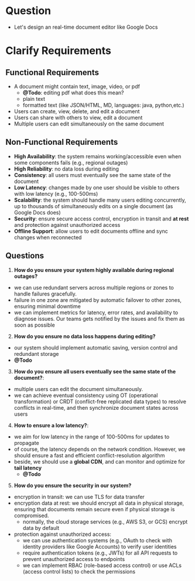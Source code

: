 # Question
- Let's design an real-time document editor like Google Docs

# Clarify Requirements

## Functional Requirements
- A document might contain text, image, video, or pdf
  - **@Todo**: editing pdf what does this mean?
  - plain text
  - formatted text (like JSON/HTML, MD, languages: java, python,etc.)
- Users can create, view, delete, and edit a document
- Users can share with others to view, edit a document
- Multiple users can edit simultaneously on the same document

## Non-Functional Requirements
- **High Availability**: the system remains working/accessible even when some components fails (e.g., regional outages)
- **High Reliability**: no data loss during editing
- **Consistency**: all users must eventually see the same state of the document
- **Low Latency**: changes made by one user should be visible to others with low latency (e.g., 100-500ms)
- **Scalability**: the system should handle many users editing concurrently, up to thousands of simultaneously edits on a single document (as Google Docs does)
- **Security**: ensure secure access control, encryption in transit and **at rest** and protection against unauthorized access
- **Offline Support**: allow users to edit documents offline and sync changes when reconnected

## Questions
1. **How do you ensure your system highly available during regional outages?**
- we can use redundant servers across multiple regions or zones to handle failures gracefully.
- failure in one zone are mitigated by automatic failover to other zones, ensuring minimal downtime
- we can implement metrics for latency, error rates, and availability to diagnose issues. Our teams gets notified by the issues and fix them as soon as possible
  
2. **How do you ensure no data loss happens during editing?**
- our system should implement automatic saving, version control and redundant storage
- **@Todo**

3. **How do you ensure all users eventually see the same state of the document?**:
- multiple users can edit the document simultaneously.
- we can achieve eventual consistency using OT (operational transformation) or CRDT (conflict-free replicated data types) to resolve conflicts in real-time, and then synchronize document states across users

4. **How to ensure a low latency?**:
- we aim for low latency in the range of 100-500ms for updates to propagate
- of course, the latency depends on the network condition. However, we should ensure a fast and efficient conflict-resolution algorithm
- beside, we should use a **global CDN**, and can monitor and optimize for **tail latency**
  - **@Todo**

5. **How do you ensure the security in our system?**
- encryption in transit: we can use TLS for data transfer
- encryption data at rest: we should encrypt all data in physical storage, ensuring that documents remain secure even if physical storage is compromised.
  - normally, the cloud storage services (e.g., AWS S3, or GCS) encrypt data by default
- protection against unauthorized access:
  - we can use authentication systems (e.g., OAuth to check with identity providers like Google Accounts) to verify user identities
  - require authentication tokens (e.g., JWTs) for all API requests to prevent unauthorized access to endpoints
  - we can implement RBAC (role-based access control) or use ACLs (access control lists) to check the permissions
